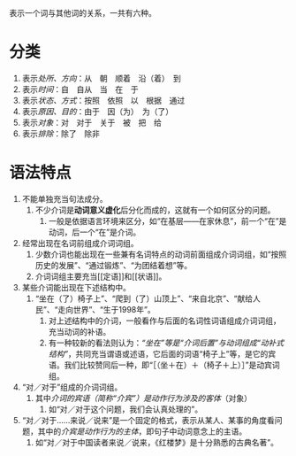 表示一个词与其他词的关系，一共有六种。
# 分类
1. 表示*处所、方向*：从　朝　顺着　沿（着）　到
2. 表示*时间*：自　自从　当　在　于
3. 表示*状态、方式*：按照　依照　以　根据　通过
4. 表示*原因、目的*：由于　因（为）　为（了）
5. 表示*对象*：对　对于　关于　被　把　给
6. 表示*排除*：除了　除非
# 语法特点
1. 不能单独充当句法成分。
	1. 不少介词是**动词意义虚化**后分化而成的，这就有一个如何区分的问题。
		1. 一般是依据语言环境来区分，如“在基层——在家休息”，前一个“在”是动词，后一个“在”是介词。
2. 经常出现在名词前组成介词词组。
	1. 少数介词也能出现在一些兼有名词特点的动词前面组成介词词组，如“按照历史的发展”、“通过锻炼”、“为团结着想”等。
	2. 介词词组主要充当[[定语]]和[[状语]]。
3. 某些介词能出现在下述结构中。
	1. “坐在（了）椅子上”、“爬到（了）山顶上”、“来自北京”、“献给人民”、“走向世界”、“生于1998年”。
		1. 对上述结构中的介词，一般看作与后面的名词性词语组成介词词组，充当动词的补语。
		2. 有一种较新的看法则认为：*“坐在”等是“介词后置”与动词组成“动补式结构”*，共同充当谓语或述语，它后面的词语“椅子上”等，是它的宾语。我们比较赞同后一种，即“［（坐＋在）＋（椅子＋上）］”是动宾词组。
4. “对／对于”组成的介词词组。
	1. 其中*介词的宾语（简称“介宾”）是动作行为涉及的客体*（对象）
		1. 如“对／对于这个问题，我们会认真处理的”。
5. “对／对于……来说／说来”是一个固定的格式，表示从某人、某事的角度看问题，其中的*介宾是动作行为的主体*，即句子中动词意念上的主语。
	1. 如“对／对于中国读者来说／说来，《红楼梦》是十分熟悉的古典名著”。
